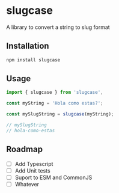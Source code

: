 # slugcase

A library to convert a string to slug format

## Installation

```sh
npm install slugcase

```

## Usage

```js
import { slugcase } from 'slugcase',

const myString = 'Hola como estas?';

const mySlugString = slugcase(myString);

// mySlugString
// hola-como-estas
```

## Roadmap

- [ ] Add Typescript
- [ ] Add Unit tests
- [ ] Suport to ESM and CommonJS
- [ ] Whatever
